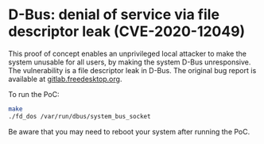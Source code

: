 # D-Bus: denial of service via file descriptor leak (CVE-2020-12049)

This proof of concept enables an unprivileged local attacker to
make the system unusable for all users,
by making the system D-Bus unresponsive.
The vulnerability is a file descriptor leak in D-Bus.
The original bug report is available at
[gitlab.freedesktop.org](https://gitlab.freedesktop.org/dbus/dbus/-/issues/294).

To run the PoC:

```bash
make
./fd_dos /var/run/dbus/system_bus_socket
```

Be aware that you may need to reboot your system after running the PoC.
